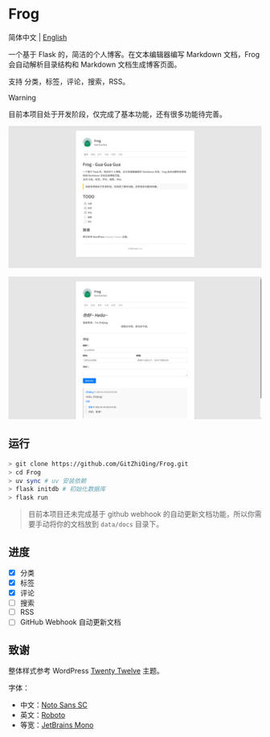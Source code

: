 # Frog

简体中文 | [English](README.en.md)

一个基于 Flask 的，简洁的个人博客。在文本编辑器编写 Markdown 文档，Frog 会自动解析目录结构和 Markdown 文档生成博客页面。

支持 分类，标签，评论，搜索，RSS。

> [!WARNING]
> 目前本项目处于开发阶段，仅完成了基本功能，还有很多功能待完善。

![demo1](imgs/demo1.png)

![demo2](imgs/demo2.png)

## 运行

```bash
> git clone https://github.com/GitZhiQing/Frog.git
> cd Frog
> uv sync # uv 安装依赖
> flask initdb # 初始化数据库
> flask run
```

> 目前本项目还未完成基于 github webhook 的自动更新文档功能，所以你需要手动将你的文档放到 `data/docs` 目录下。

## 进度

- [x] 分类
- [x] 标签
- [x] 评论
- [ ] 搜索
- [ ] RSS
- [ ] GitHub Webhook 自动更新文档

## 致谢

整体样式参考 WordPress [Twenty Twelve](https://wordpress.org/themes/twentytwelve/) 主题。

字体：

- 中文：[Noto Sans SC](https://fonts.google.com/specimen/Noto+Sans+SC)
- 英文：[Roboto](https://fonts.google.com/specimen/Roboto)
- 等宽：[JetBrains Mono](https://fonts.google.com/specimen/JetBrains+Mono)
